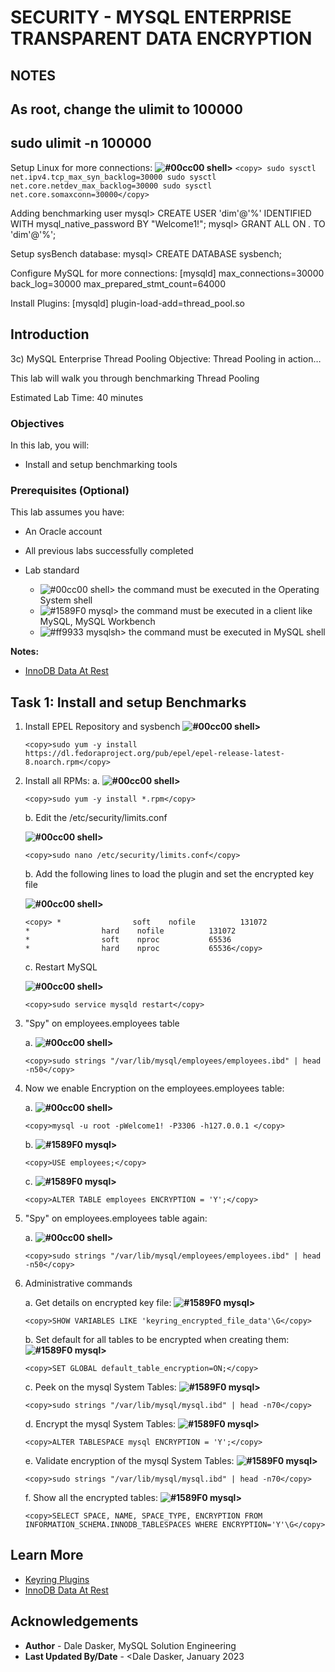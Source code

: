 # SECURITY - MYSQL ENTERPRISE TRANSPARENT DATA ENCRYPTION

## NOTES

## As root, change the ulimit to 100000
##    sudo ulimit -n 100000


Setup Linux for more connections:
    **![#00cc00](https://via.placeholder.com/15/00cc00/000000?text=+) shell>** 
    ```
    <copy>
    sudo sysctl net.ipv4.tcp_max_syn_backlog=30000
    sudo sysctl net.core.netdev_max_backlog=30000
    sudo sysctl net.core.somaxconn=30000</copy>
    ```

Adding benchmarking user
    mysql> CREATE USER 'dim'@'%' IDENTIFIED WITH mysql_native_password BY "Welcome1!";
    mysql> GRANT ALL ON *.* TO 'dim'@'%';

Setup sysBench database:
    mysql> CREATE DATABASE sysbench;

Configure MySQL for more connections:
    [mysqld]
    max_connections=30000
    back_log=30000
    max_prepared_stmt_count=64000

Install Plugins:
    [mysqld]
     plugin-load-add=thread_pool.so


## Introduction
3c) MySQL Enterprise Thread Pooling
Objective: Thread Pooling in action…

This lab will walk you through benchmarking Thread Pooling

Estimated Lab Time: 40 minutes

### Objectives

In this lab, you will:
* Install and setup benchmarking tools

### Prerequisites (Optional)

This lab assumes you have:
* An Oracle account
* All previous labs successfully completed

* Lab standard  
    - ![#00cc00](https://via.placeholder.com/15/00cc00/000000?text=+) shell> the command must be executed in the Operating System shell
    - ![#1589F0](https://via.placeholder.com/15/1589F0/000000?text=+) mysql> the command must be executed in a client like MySQL, MySQL Workbench
    - ![#ff9933](https://via.placeholder.com/15/ff9933/000000?text=+) mysqlsh> the command must be executed in MySQL shell
    

**Notes:**
- [InnoDB Data At Rest](https://dev.mysql.com/doc/refman/8.0/en/innodb-data-encryption.html)


## Task 1: Install and setup Benchmarks  
1.	Install EPEL Repository and sysbench
    **![#00cc00](https://via.placeholder.com/15/00cc00/000000?text=+) shell>** 
    ```
    <copy>sudo yum -y install https://dl.fedoraproject.org/pub/epel/epel-release-latest-8.noarch.rpm</copy>
    ```

2.	Install all RPMs:
    a. **![#00cc00](https://via.placeholder.com/15/00cc00/000000?text=+) shell>** 
    
    ```
    <copy>sudo yum -y install *.rpm</copy>
    ```

    b. Edit the /etc/security/limits.conf

    **![#00cc00](https://via.placeholder.com/15/00cc00/000000?text=+) shell>**
    ```
    <copy>sudo nano /etc/security/limits.conf</copy>
    ```

    b. Add the following lines to load the plugin and set the encrypted key file

    **![#00cc00](https://via.placeholder.com/15/00cc00/000000?text=+) shell>**
    ```
    <copy> *                soft    nofile          131072
    *                hard    nofile          131072
    *                soft    nproc           65536
    *                hard    nproc           65536</copy>    
    ```

    c. Restart MySQL

    **![#00cc00](https://via.placeholder.com/15/00cc00/000000?text=+) shell>**
    ```
    <copy>sudo service mysqld restart</copy>
    ```

3.	"Spy" on employees.employees table

    a. **![#00cc00](https://via.placeholder.com/15/00cc00/000000?text=+) shell>**
    ```
    <copy>sudo strings "/var/lib/mysql/employees/employees.ibd" | head -n50</copy>
    ```


4.	Now we enable Encryption on the employees.employees table:

    a.  **![#00cc00](https://via.placeholder.com/15/00cc00/000000?text=+) shell>** 
    ```
    <copy>mysql -u root -pWelcome1! -P3306 -h127.0.0.1 </copy>
    ```

    b. **![#1589F0](https://via.placeholder.com/15/1589F0/000000?text=+) mysql>**
    ```
    <copy>USE employees;</copy>
    ```

    c. **![#1589F0](https://via.placeholder.com/15/1589F0/000000?text=+) mysql>** 
    ```
    <copy>ALTER TABLE employees ENCRYPTION = 'Y';</copy>
    ```


5.	"Spy" on employees.employees table again:

    a. **![#00cc00](https://via.placeholder.com/15/00cc00/000000?text=+) shell>**
    ```
    <copy>sudo strings "/var/lib/mysql/employees/employees.ibd" | head -n50</copy>
    ```


6.	Administrative commands

    a. Get details on encrypted key file:
    **![#1589F0](https://via.placeholder.com/15/1589F0/000000?text=+) mysql>** 
    ```
    <copy>SHOW VARIABLES LIKE 'keyring_encrypted_file_data'\G</copy>
    ```

    b. Set default for all tables to be encrypted when creating them:
    **![#1589F0](https://via.placeholder.com/15/1589F0/000000?text=+) mysql>** 
    ```
    <copy>SET GLOBAL default_table_encryption=ON;</copy>
    ```

    c. Peek on the mysql System Tables:
    **![#1589F0](https://via.placeholder.com/15/1589F0/000000?text=+) mysql>** 
    ```
    <copy>sudo strings "/var/lib/mysql/mysql.ibd" | head -n70</copy>
    ```

    d. Encrypt the mysql System Tables:
    **![#1589F0](https://via.placeholder.com/15/1589F0/000000?text=+) mysql>** 
    ```
    <copy>ALTER TABLESPACE mysql ENCRYPTION = 'Y';</copy>
    ```

    e. Validate encryption of the mysql System Tables:
    **![#1589F0](https://via.placeholder.com/15/1589F0/000000?text=+) mysql>** 
    ```
    <copy>sudo strings "/var/lib/mysql/mysql.ibd" | head -n70</copy>
    ```

    f. Show all the encrypted tables:
    **![#1589F0](https://via.placeholder.com/15/1589F0/000000?text=+) mysql>** 
    ```
    <copy>SELECT SPACE, NAME, SPACE_TYPE, ENCRYPTION FROM INFORMATION_SCHEMA.INNODB_TABLESPACES WHERE ENCRYPTION='Y'\G</copy>
    ```


## Learn More

* [Keyring Plugins](https://dev.mysql.com/doc/refman/8.0/en/keyring.html)
* [InnoDB Data At Rest](https://dev.mysql.com/doc/refman/8.0/en/innodb-data-encryption.html)

## Acknowledgements
* **Author** - Dale Dasker, MySQL Solution Engineering
* **Last Updated By/Date** - <Dale Dasker, January 2023
